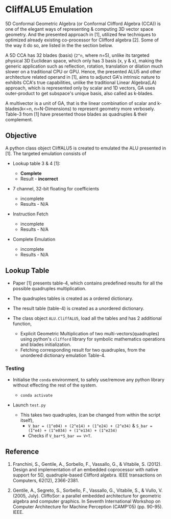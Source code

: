 # CliffALU5 Emulation

5D Conformal Geometric Algebra (or Conformal Clifford Algebra (CCA)) is one of the elegant ways of representing & computing 3D vector space geometry. And the presented approach in [1], utilized few techniques to optimized already existing co-processor for Clifford algebra [2]. Some of the way it do so, are listed in the the section below.

A 5D CCA has 32 blades (basis) (`2^n`, where n=5), unlike its targeted physical 3D Euclidean space, which only has 3 basis (x, y & x), making the generic application such as reflection, rotation, translation or dilation much slower on a traditional CPU or GPU. Hence, the presented ALU5 and other architecture related operand in [1], aims to adjunct GA's intrinsic nature to exhibits CCA's true capabilities, unlike the traditional Linear Algebra(LA) approach, which is represented only by scalar and 1D vectors, GA uses outer-product to get subspace's unique basis, also called as k-blades. 

A multivector is a unit of GA, that is the linear combination of scalar and k-blades(k<=n, n=N-Dimensions) to represent geometry more verbosely. Table-3 from [1] have presented those blades as quadruples & their complement.  

## Objective

A python class object CliffALU5 is created to emulated the ALU presented in [1]. The targeted emulation consists of 

- Lookup table 3 & 4 [1]: 
	- **Complete**
	- Result - **incorrect**

- 7 channel, 32-bit floating for coefficients
	- incomplete
	- Results - N/A

- Instruction Fetch
	- incomplete
	- Results - N/A

- Complete Emulation
	- incomplete
	- Results - N/A

## Lookup Table

- Paper [1] presents table-4, which contains predefined results for all the possible quadruples multiplication.

- The quadruples tables is created as a ordered dictionary. 

- The result table (table-4) is created as a unordered dictionary.

- The class object `ALU.CliffALU5`, load all the tables and has 2 additional function, 
	- Explicit Geometric Multiplication of two multi-vectors(quadruples) using python's `clifford` library for symbolic mathematics operations and blades initialization. 
	- Fetching corresponding result for two quadruples, from the unordered dictionary emulation Table-4.

### Testing

- Initialise the `conda` environment, to safely use/remove any python library without effecting the rest of the system. 
	- `conda activate`

- Launch `test.py`
	- This takes two quadruples, (can be changed from within the script itself),
		- `V_bar = (1^e04) + (2^e14) + (1^e24) + (2^e34)` & `S_bar = (1^e4) + (1^e034) + (1^e134) + (1^e234)`
		- Checks if `V_bar*S_bar == V+T`.




## Reference

1. Franchini, S., Gentile, A., Sorbello, F., Vassallo, G., & Vitabile, S. (2012). Design and implementation of an embedded coprocessor with native support for 5D, quadruple-based Clifford algebra. IEEE transactions on Computers, 62(12), 2366-2381.

2. Gentile, A., Segreto, S., Sorbello, F., Vassallo, G., Vitabile, S., & Vullo, V. (2005, July). CliffoSor: a parallel embedded architecture for geometric algebra and computer graphics. In Seventh International Workshop on Computer Architecture for Machine Perception (CAMP'05) (pp. 90-95). IEEE.